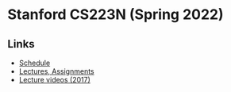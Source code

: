 
# Stanford CS223N (Spring 2022)

## Links

- [Schedule](http://cs231n.stanford.edu/schedule.html)
- [Lectures, Assignments](https://cs231n.github.io/)
- [Lecture videos (2017)](https://www.youtube.com/playlist?list=PLSVEhWrZWDHQTBmWZufjxpw3s8sveJtnJ)